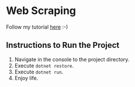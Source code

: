 # Web Scraping

Follow my tutorial [here](TBD) :-)

## Instructions to Run the Project

1. Navigate in the console to the project directory.
1. Execute `dotnet restore`.
1. Execute `dotnet run`.
1. Enjoy life.
